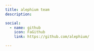 ```yaml
---
title: alephium team
description:

social:
  - name: github
    icon: FaGithub
    link: https://github.com/alephium/

---
```

